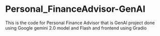 # Personal_FinanceAdvisor-GenAI
This is the code for Personal Finance Advisor that is GenAI project done using Google gemini 2.0 model and Flash and frontend using Gradio

